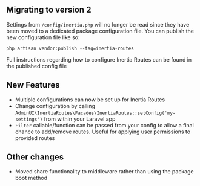 ## Migrating to version 2

Settings from `/config/inertia.php` will no longer be read since they have been moved to a dedicated package configuration file. You can publish the new configuration file like so:

```
php artisan vendor:publish --tag=inertia-routes
```

Full instructions regarding how to configure Inertia Routes can be found in the published config file

## New Features

- Multiple configurations can now be set up for Inertia Routes
- Change configuration by calling `AdminUI\InertiaRoutes\Facades\InertiaRoutes::setConfig('my-settings')` from within your Laravel app
- `Filter` callable/function can be passed from your config to allow a final chance to add/remove routes. Useful for applying user permissions to provided routes

## Other changes

- Moved share functionality to middleware rather than using the package boot method
